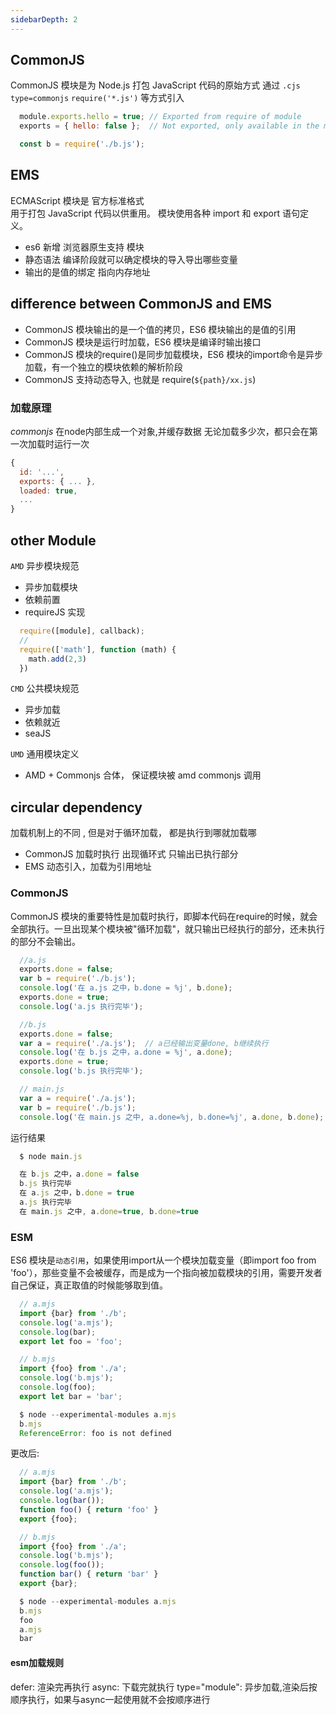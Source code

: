 ```yaml
---
sidebarDepth: 2
---
```



## CommonJS

CommonJS 模块是为 Node.js 打包 JavaScript 代码的原始方式 
通过 `.cjs` `type=commonjs` `require('*.js')` 等方式引入


```js
  module.exports.hello = true; // Exported from require of module
  exports = { hello: false };  // Not exported, only available in the module

  const b = require('./b.js');
```

## EMS

ECMAScript 模块是 官方标准格式  
用于打包 JavaScript 代码以供重用。 模块使用各种 import 和 export 语句定义。

- es6 新增 浏览器原生支持 模块
- 静态语法  编译阶段就可以确定模块的导入导出哪些变量
- 输出的是值的绑定 指向内存地址


## difference between CommonJS and EMS

- CommonJS 模块输出的是一个值的拷贝，ES6 模块输出的是值的引用
- CommonJS 模块是运行时加载，ES6 模块是编译时输出接口
- CommonJS 模块的require()是同步加载模块，ES6 模块的import命令是异步加载，有一个独立的模块依赖的解析阶段
- CommonJS 支持动态导入, 也就是 require(`${path}/xx.js`)


### 加载原理

*commonjs* 在node内部生成一个对象,并缓存数据 
无论加载多少次，都只会在第一次加载时运行一次
```js
{
  id: '...',
  exports: { ... },
  loaded: true,
  ...
}
```



## other Module

`AMD` 异步模块规范 
- 异步加载模块
- 依赖前置
- requireJS 实现
```js
  require([module], callback);
  // 
  require(['math'], function (math) {
    math.add(2,3)
  })
```

`CMD` 公共模块规范
- 异步加载
- 依赖就近
- seaJS

`UMD` 通用模块定义
- AMD + Commonjs 合体， 保证模块被 amd commonjs 调用

## circular dependency

加载机制上的不同 , 但是对于循环加载， 都是执行到哪就加载哪 
- CommonJS 加载时执行 出现循环式 只输出已执行部分
- EMS 动态引入，加载为引用地址


### CommonJS

CommonJS 模块的重要特性是加载时执行，即脚本代码在require的时候，就会全部执行。一旦出现某个模块被"循环加载"，就只输出已经执行的部分，还未执行的部分不会输出。

  ```js
    //a.js
    exports.done = false;
    var b = require('./b.js');
    console.log('在 a.js 之中，b.done = %j', b.done);
    exports.done = true;
    console.log('a.js 执行完毕');

    //b.js
    exports.done = false;
    var a = require('./a.js');  // a已经输出变量done, b继续执行
    console.log('在 b.js 之中，a.done = %j', a.done);
    exports.done = true;
    console.log('b.js 执行完毕');

    // main.js
    var a = require('./a.js');
    var b = require('./b.js');
    console.log('在 main.js 之中, a.done=%j, b.done=%j', a.done, b.done);
  ```
运行结果
  ```js
    $ node main.js

    在 b.js 之中，a.done = false
    b.js 执行完毕
    在 a.js 之中，b.done = true
    a.js 执行完毕
    在 main.js 之中, a.done=true, b.done=true
  ```
### ESM

ES6 模块是`动态引用`，如果使用import从一个模块加载变量（即import foo from 'foo'），那些变量不会被缓存，而是成为一个指向被加载模块的引用，需要开发者自己保证，真正取值的时候能够取到值。

```js
  // a.mjs
  import {bar} from './b';
  console.log('a.mjs');
  console.log(bar);
  export let foo = 'foo';

  // b.mjs
  import {foo} from './a';
  console.log('b.mjs');
  console.log(foo);
  export let bar = 'bar';

  $ node --experimental-modules a.mjs
  b.mjs
  ReferenceError: foo is not defined
```

更改后:
```js
  // a.mjs
  import {bar} from './b';
  console.log('a.mjs');
  console.log(bar());
  function foo() { return 'foo' }
  export {foo};

  // b.mjs
  import {foo} from './a';
  console.log('b.mjs');
  console.log(foo());
  function bar() { return 'bar' }
  export {bar};

  $ node --experimental-modules a.mjs
  b.mjs
  foo
  a.mjs
  bar
```


#### esm加载规则

defer: 渲染完再执行
async: 下载完就执行
type="module": 异步加载,渲染后按顺序执行，如果与async一起使用就不会按顺序进行




